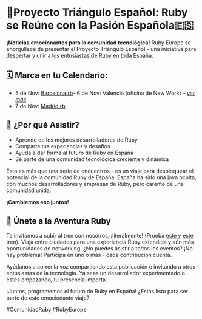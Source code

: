 ---
---
# 🚀Proyecto Triángulo Español: Ruby se Reúne con la Pasión Española🇪🇸

**¡Noticias emocionantes para la comunidad tecnológica!** Ruby Europe se enorgullece de presentar el Proyecto Triángulo Español - una iniciativa para despertar y unir a los entusiastas de Ruby en toda España.

## 🗓️ Marca en tu Calendario:

- 5 de Nov: [Barcelona.rb](https://www.meetup.com/pl-PL/barcelona-rb/events/304030335/)- 6 de Nov: Valencia (oficina de New Work) – _[ver más](#next_meeting)_
- 7 de Nov: [Madrid.rb](https://www.madridrb.com/events/ruby-europe-madrid-1046)


## 🌟 ¿Por qué Asistir?

- Aprende de los mejores desarrolladores de Ruby
- Comparte tus experiencias y desafíos
- Ayuda a dar forma al futuro de Ruby en España
- Sé parte de una comunidad tecnológica creciente y dinámica

Esto es más que una serie de encuentros - es un viaje para desbloquear el potencial de la comunidad Ruby de España.
España ha sido una joya oculta, con muchos desarrolladores y empresas de Ruby, pero carente de una comunidad unida.

**¡Cambiemos eso juntos!**

## 🚂 Únete a la Aventura Ruby

Te invitamos a subir al tren con nosotros, ¡literalmente! (Prueba [este](https://www.omio.com/app/search-frontend/journey/train/-2000019939/E232167CC61CC42F692F9F2DC7A080D7C/6538049613588216372?locale=en&utm_source=share&utm_medium=ticket-config-page) y [este](https://www.omio.com/app/search-frontend/journey/train/748554884/E8627E1C7970840F499372E31D9504E6B/8263194771962066497?locale=en&utm_source=share&utm_medium=ticket-config-page) tren). Viaja entre ciudades para una experiencia Ruby extendida y aún más oportunidades de networking. ¿No puedes asistir a todos los eventos? ¡No hay problema! Participa en uno o más - cada contribución cuenta.

Ayúdanos a correr la voz compartiendo esta publicación e invitando a otros entusiastas de la tecnología. Ya seas un desarrollador experimentado o estés empezando, tu presencia importa.

¡Juntos, programemos el futuro de Ruby en España! ¿Estás listo para ser parte de este emocionante viaje?

<span class="tag is-danger has-text-white has-text-weight-bold">#ComunidadRuby</span> <span class="tag is-danger has-text-white has-text-weight-bold">#RubyEurope</span>
